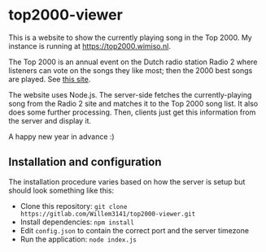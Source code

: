 top2000-viewer
==============

This is a website to show the currently playing song in the Top 2000. My instance is running at https://top2000.wimiso.nl.

The Top 2000 is an annual event on the Dutch radio station Radio 2 where listeners can vote on the songs they like most; then the 2000 best songs are played. See [this site](http://www.radio2.nl/top2000).

The website uses Node.js. The server-side fetches the currently-playing song from the Radio 2 site and matches it to the Top 2000 song list. It also does some further processing. Then, clients just get this information from the server and display it.

A happy new year in advance :)

Installation and configuration
------------------------------

The installation procedure varies based on how the server is setup but should look something like this:

* Clone this repository: `git clone https://gitlab.com/Willem3141/top2000-viewer.git`
* Install dependencies: `npm install`
* Edit `config.json` to contain the correct port and the server timezone
* Run the application: `node index.js`

